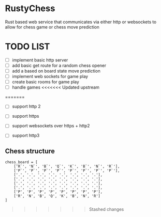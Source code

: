 # RustyChess
Rust based web service that communicates via either http or websockets to allow for chess game or chess move prediction


# TODO LIST

- [ ] implement basic http server
- [ ] add basic get route for a random chess opener
- [ ] add a based on board state move prediction
- [ ] implement web sockets for game play
- [ ] create basic rooms for game play
- [ ] handle games
<<<<<<< Updated upstream

=======
- [ ] support http 2
- [ ] support https
- [ ] support websockets over https + http2 
- [ ] support http3


## Chess structure 

```
chess_board = [
    ['R`', 'N`', 'B`', 'Q`', 'K`', 'B`', 'N`', 'R`'],
    ['P`', 'P`', 'P`', 'P`', 'P`', 'P`', 'P`', 'P`'],
    ['.', '.', '.', '.', '.', '.', '.', '.'],
    ['.', '.', '.', '.', '.', '.', '.', '.'],
    ['.', '.', '.', '.', '.', '.', '.', '.'],
    ['.', '.', '.', '.', '.', '.', '.', '.'],
    ['P', 'P', 'P', 'P', 'P', 'P', 'P', 'P'],
    ['R', 'N', 'B', 'Q', 'K', 'B', 'N', 'R']
]
```
>>>>>>> Stashed changes
